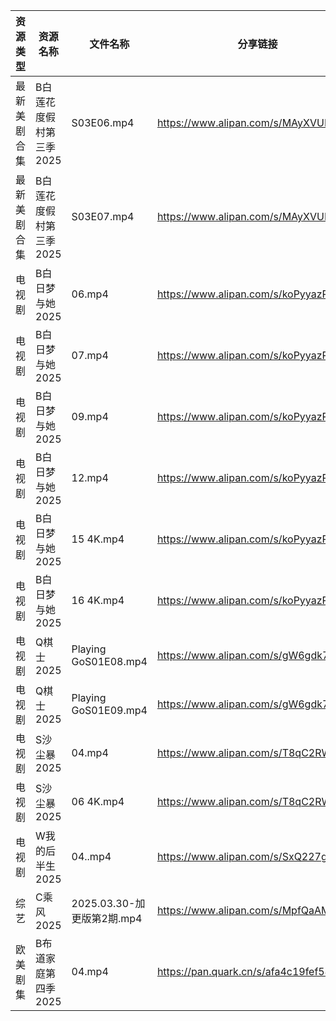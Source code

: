 | 资源类型   | 资源名称           | 文件名称                  | 分享链接                                 | 更新时间                |
| ------ | -------------- | --------------------- | ------------------------------------ | ------------------- |
| 最新美剧合集 | B白莲花度假村第三季2025 | S03E06.mp4            | https://www.alipan.com/s/MAyXVUFKTrn | 2025-03-31 16:05:22 |
| 最新美剧合集 | B白莲花度假村第三季2025 | S03E07.mp4            | https://www.alipan.com/s/MAyXVUFKTrn | 2025-03-31 16:05:22 |
| 电视剧    | B白日梦与她2025     | 06.mp4                | https://www.alipan.com/s/koPyyazPNd1 | 2025-03-31 16:05:17 |
| 电视剧    | B白日梦与她2025     | 07.mp4                | https://www.alipan.com/s/koPyyazPNd1 | 2025-03-31 16:05:17 |
| 电视剧    | B白日梦与她2025     | 09.mp4                | https://www.alipan.com/s/koPyyazPNd1 | 2025-03-31 16:05:17 |
| 电视剧    | B白日梦与她2025     | 12.mp4                | https://www.alipan.com/s/koPyyazPNd1 | 2025-03-31 16:05:16 |
| 电视剧    | B白日梦与她2025     | 15 4K.mp4             | https://www.alipan.com/s/koPyyazPNd1 | 2025-03-31 16:05:16 |
| 电视剧    | B白日梦与她2025     | 16 4K.mp4             | https://www.alipan.com/s/koPyyazPNd1 | 2025-03-31 16:05:16 |
| 电视剧    | Q棋士2025        | Playing GoS01E08.mp4  | https://www.alipan.com/s/gW6gdk7eMKN | 2025-03-31 00:06:39 |
| 电视剧    | Q棋士2025        | Playing GoS01E09.mp4  | https://www.alipan.com/s/gW6gdk7eMKN | 2025-03-31 00:06:38 |
| 电视剧    | S沙尘暴2025       | 04.mp4                | https://www.alipan.com/s/T8qC2RW63No | 2025-03-31 14:07:33 |
| 电视剧    | S沙尘暴2025       | 06 4K.mp4             | https://www.alipan.com/s/T8qC2RW63No | 2025-03-31 14:07:33 |
| 电视剧    | W我的后半生2025     | 04..mp4               | https://www.alipan.com/s/SxQ227g7ak2 | 2025-03-31 00:07:11 |
| 综艺     | C乘风2025        | 2025.03.30-加更版第2期.mp4 | https://www.alipan.com/s/MpfQaAMy4Ly | 2025-03-31 13:08:33 |
| 欧美剧集   | B布道家庭第四季2025   | 04.mp4                | https://pan.quark.cn/s/afa4c19fef54  | 2025-03-31 16:21:06 |
